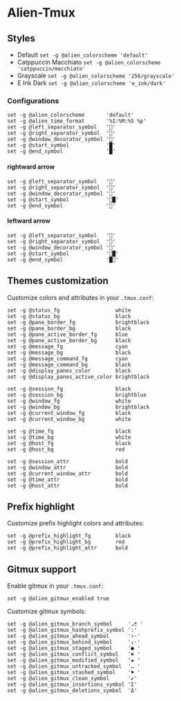 # Alien-Tmux

## Styles

- Default              `set -g @alien_colorscheme 'default'`
- Catppuccin Macchiato `set -g @alien_colorscheme 'catppuccin/macchiato'`
- Grayscale            `set -g @alien_colorscheme '256/grayscale'`
- E Ink Dark           `set -g @alien_colorscheme 'e_ink/dark'`

### Configurations

```shell
set -g @alien_colorscheme       'default'
set -g @alien_time_format       '%I:%M:%S %p'
set -g @left_separator_symbol   ''
set -g @right_separator_symbol  ''
set -g @window_decorator_symbol ''
set -g @start_symbol            '█'
set -g @end_symbol              '█'
```

#### rightward arrow
```shell
set -g @left_separator_symbol   ''
set -g @right_separator_symbol  ''
set -g @window_decorator_symbol ''
set -g @start_symbol            '█'
set -g @end_symbol              ''
```

#### leftward arrow
```shell
set -g @left_separator_symbol   ''
set -g @right_separator_symbol  ''
set -g @window_decorator_symbol ''
set -g @start_symbol            '█'
set -g @end_symbol              '█'
```

## Themes customization

Customize colors and attributes in your `.tmux.conf`:

```shell
set -g @status_fg                  white
set -g @status_bg                  black
set -g @pane_border_fg             brightblack
set -g @pane_border_bg             black
set -g @pane_active_border_fg      blue
set -g @pane_active_border_bg      black
set -g @message_fg                 cyan
set -g @message_bg                 black
set -g @message_command_fg         cyan
set -g @message_command_bg         black
set -g @display_panes_color        black
set -g @display_panes_active_color brightblack

set -g @session_fg                 black
set -g @session_bg                 brightblue
set -g @window_fg                  white
set -g @window_bg                  brightblack
set -g @current_window_fg          black
set -g @current_window_bg          white

set -g @time_fg                    black
set -g @time_bg                    white
set -g @host_fg                    black
set -g @host_bg                    red

set -g @session_attr               bold
set -g @window_attr                bold
set -g @current_window_attr        bold
set -g @time_attr                  bold
set -g @host_attr                  bold
```

## Prefix highlight

Customize prefix highlight colors and attributes:

```shell
set -g @prefix_highlight_fg        black
set -g @prefix_highlight_bg        red
set -g @prefix_highlight_attr      bold
```

## Gitmux support

Enable gitmux in your `.tmux.conf`:

```shell
set -g @alien_gitmux_enabled true
```

Customize gitmux symbols:

```shell
set -g @alien_gitmux_branch_symbol     '⎇ '
set -g @alien_gitmux_hashprefix_symbol ':'
set -g @alien_gitmux_ahead_symbol      '↑·'
set -g @alien_gitmux_behind_symbol     '↓·'
set -g @alien_gitmux_staged_symbol     '● '
set -g @alien_gitmux_conflict_symbol   '✖ '
set -g @alien_gitmux_modified_symbol   '✚ '
set -g @alien_gitmux_untracked_symbol  '… '
set -g @alien_gitmux_stashed_symbol    '⚑ '
set -g @alien_gitmux_clean_symbol      '✔'
set -g @alien_gitmux_insertions_symbol 'Σ'
set -g @alien_gitmux_deletions_symbol  'Δ'
```
